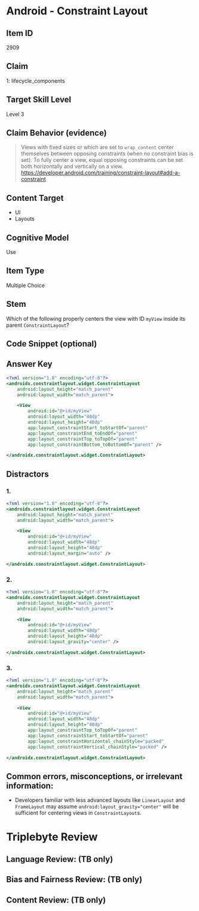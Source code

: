 # Android - Constraint Layout

## Item ID
2909

## Claim
1: lifecycle_components

## Target Skill Level
Level 3

## Claim Behavior (evidence)
> Views with fixed sizes or which are set to `wrap_content` center themselves between opposing constraints (when no constraint bias is set). To fully center a view, equal opposing constraints can be set both horizontally and vertically on a view. https://developer.android.com/training/constraint-layout#add-a-constraint

## Content Target
- UI
- Layouts

## Cognitive Model
Use

## Item Type
Multiple Choice

## Stem
Which of the following properly centers the view with ID `myView` inside its parent `ConstraintLayout`?

## Code Snippet (optional)

## Answer Key
```xml
<?xml version="1.0" encoding="utf-8"?>
<androidx.constraintlayout.widget.ConstraintLayout
    android:layout_height="match_parent"
    android:layout_width="match_parent">

    <View
        android:id="@+id/myView"
        android:layout_width="48dp"
        android:layout_height="48dp"
        app:layout_constraintStart_toStartOf="parent"
        app:layout_constraintEnd_toEndOf="parent"
        app:layout_constraintTop_toTopOf="parent"
        app:layout_constraintBottom_toBottomOf="parent" />

</androidx.constraintlayout.widget.ConstraintLayout>
```

## Distractors
### 1.
```xml
<?xml version="1.0" encoding="utf-8"?>
<androidx.constraintlayout.widget.ConstraintLayout
    android:layout_height="match_parent"
    android:layout_width="match_parent">

    <View
        android:id="@+id/myView"
        android:layout_width="48dp"
        android:layout_height="48dp"
        android:layout_margin="auto" />

</androidx.constraintlayout.widget.ConstraintLayout>
```

### 2.
```xml
<?xml version="1.0" encoding="utf-8"?>
<androidx.constraintlayout.widget.ConstraintLayout
    android:layout_height="match_parent"
    android:layout_width="match_parent">

    <View
        android:id="@+id/myView"
        android:layout_width="48dp"
        android:layout_height="48dp"
        android:layout_gravity="center" />

</androidx.constraintlayout.widget.ConstraintLayout>
```

### 3.
```xml
<?xml version="1.0" encoding="utf-8"?>
<androidx.constraintlayout.widget.ConstraintLayout
    android:layout_height="match_parent"
    android:layout_width="match_parent">

    <View
        android:id="@+id/myView"
        android:layout_width="48dp"
        android:layout_height="48dp"
        app:layout_constraintTop_toTopOf="parent"
        app:layout_constraintStart_toStartOf="parent"
        app:layout_constraintHorizontal_chainStyle="packed"
        app:layout_constraintVertical_chainStyle="packed" />

</androidx.constraintlayout.widget.ConstraintLayout>
```

## Common errors, misconceptions, or irrelevant information:
- Developers familiar with less advanced layouts like `LinearLayout` and `FrameLayout` may assume `android:layout_gravity="center"` will be sufficient for centering views in `ConstraintLayout`s.

# Triplebyte Review

## Language Review: (TB only)

## Bias and Fairness Review: (TB only)

## Content Review: (TB only)
